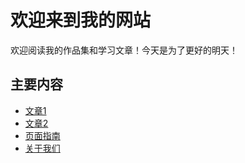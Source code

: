 # 欢迎来到我的网站
欢迎阅读我的作品集和学习文章！今天是为了更好的明天！

## 主要内容
- [文章1](docs/文章1.md)
- [文章2](docs/文章2.md)
- [页面指南](guide.md)
- [关于我们](about.md)

